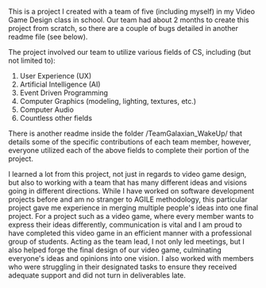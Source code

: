 This is a project I created with a team of five (including myself) in my Video Game Design class in school.
Our team had about 2 months to create this project from scratch, so there are a couple of bugs detailed in
another readme file (see below).

The project involved our team to utilize various fields of CS, including (but not limited to):
1. User Experience (UX)
2. Artificial Intelligence (AI)
3. Event Driven Programming
4. Computer Graphics (modeling, lighting, textures, etc.)
5. Computer Audio
6. Countless other fields

There is another readme inside the folder /TeamGalaxian_WakeUp/ that details some of the specific contributions
of each team member, however, everyone utilized each of the above fields to complete their portion of the project.

I learned a lot from this project, not just in regards to video game design, but also to working with a team that
has many different ideas and visions going in different directions. While I have worked on software development
projects before and am no stranger to AGILE methodology, this particular project gave me experience in merging
multiple people's ideas into one final project. For a project such as a video game, where every member wants to
express their ideas differently, communication is vital and I am proud to have completed this video game in an
efficient manner with a professional group of students. Acting as the team lead, I not only led meetings, but I
also helped forge the final design of our video game, culminating everyone's ideas and opinions into one vision.
I also worked with members who were struggling in their designated tasks to ensure they received adequate support
and did not turn in deliverables late.
